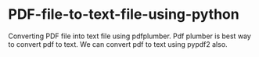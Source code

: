 # PDF-file-to-text-file-using-python
Converting PDF file into text file using pdfplumber.
Pdf plumber is best way to convert pdf to text.
We can convert pdf to text using pypdf2 also.

